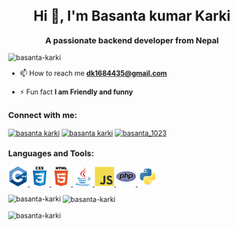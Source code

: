 
<h1 align="center">Hi 👋, I'm Basanta kumar Karki</h1>
<h3 align="center">A passionate backend developer from Nepal</h3>


<p align="left"> <img src="https://komarev.com/ghpvc/?username=basanta-karki&label=Profile%20views&color=0e75b6&style=flat" alt="basanta-karki" /> </p>

- 📫 How to reach me **dk1684435@gmail.com**

- ⚡ Fun fact **I am Friendly and funny**

<h3 align="left">Connect with me:</h3>
<p align="left">
<a href="https://linkedin.com/in/basanta karki" target="blank"><img align="center" src="https://raw.githubusercontent.com/rahuldkjain/github-profile-readme-generator/master/src/images/icons/Social/linked-in-alt.svg" alt="basanta karki" height="30" width="40" /></a>
<a href="https://fb.com/basanta karki" target="blank"><img align="center" src="https://raw.githubusercontent.com/rahuldkjain/github-profile-readme-generator/master/src/images/icons/Social/facebook.svg" alt="basanta karki" height="30" width="40" /></a>
<a href="https://instagram.com/basanta_1023" target="blank"><img align="center" src="https://raw.githubusercontent.com/rahuldkjain/github-profile-readme-generator/master/src/images/icons/Social/instagram.svg" alt="basanta_1023" height="30" width="40" /></a>
</p>

<h3 align="left">Languages and Tools:</h3>
<p align="left"> <a href="https://www.w3schools.com/cpp/" target="_blank" rel="noreferrer"> <img src="https://raw.githubusercontent.com/devicons/devicon/master/icons/cplusplus/cplusplus-original.svg" alt="cplusplus" width="40" height="40"/> </a> <a href="https://www.w3schools.com/css/" target="_blank" rel="noreferrer"> <img src="https://raw.githubusercontent.com/devicons/devicon/master/icons/css3/css3-original-wordmark.svg" alt="css3" width="40" height="40"/> </a> <a href="https://www.w3.org/html/" target="_blank" rel="noreferrer"> <img src="https://raw.githubusercontent.com/devicons/devicon/master/icons/html5/html5-original-wordmark.svg" alt="html5" width="40" height="40"/> </a> <a href="https://www.java.com" target="_blank" rel="noreferrer"> <img src="https://raw.githubusercontent.com/devicons/devicon/master/icons/java/java-original.svg" alt="java" width="40" height="40"/> </a> <a href="https://developer.mozilla.org/en-US/docs/Web/JavaScript" target="_blank" rel="noreferrer"> <img src="https://raw.githubusercontent.com/devicons/devicon/master/icons/javascript/javascript-original.svg" alt="javascript" width="40" height="40"/> </a> <a href="https://www.php.net" target="_blank" rel="noreferrer"> <img src="https://raw.githubusercontent.com/devicons/devicon/master/icons/php/php-original.svg" alt="php" width="40" height="40"/> </a> <a href="https://www.python.org" target="_blank" rel="noreferrer"> <img src="https://raw.githubusercontent.com/devicons/devicon/master/icons/python/python-original.svg" alt="python" width="40" height="40"/> </a> </p>

<p><img align="left" src="https://github-readme-stats.vercel.app/api/top-langs?username=basanta-karki&show_icons=true&locale=en&layout=compact" alt="basanta-karki" /></p>

<p>&nbsp;<img align="center" src="https://github-readme-stats.vercel.app/api?username=basanta-karki&show_icons=true&locale=en" alt="basanta-karki" /></p>

<p><img align="center" src="https://github-readme-streak-stats.herokuapp.com/?user=basanta-karki&" alt="basanta-karki" /></p>
